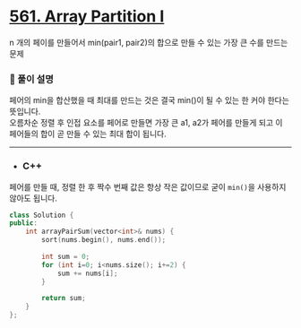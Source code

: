 # [561. Array Partition I](https://leetcode.com/problems/array-partition-i/)

n 개의 페이를 만들어서 min(pair1, pair2)의 합으로 만들 수 있는 가장 큰 수를 만드는 문제

### 📌 풀이 설명

페어의 min을 합산했을 때 최대를 만드는 것은 결국 min()이 될 수 있는 한 커야 한다는 뜻입니다.  
오름차순 정렬 후 인접 요소를 페어로 만들면 가장 큰 a1, a2가 페어를 만들게 되고 이 페어들의 합이 곧 만들 수 있는 최대 합이 됩니다.

------------------------------------------
* ### C++

페어를 만들 때, 정렬 한 후 짝수 번째 값은 항상 작은 값이므로 굳이 `min()`을 사용하지 않아도 됩니다.

```c++
class Solution {
public:
    int arrayPairSum(vector<int>& nums) {
        sort(nums.begin(), nums.end());
        
        int sum = 0;
        for (int i=0; i<nums.size(); i+=2) {
            sum += nums[i];
        }
        
        return sum;
    }
};
```
